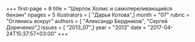 +++
first-page = 8
title = "Шерлок Холмс и самопереливающийся бензин"
npages = 5
illustrators = [ "Дарья Котова",]
month = "07"
rubric = "Оглянись вокруг"
authors = [ "Александр Бердников", "Сергей Дориченко",]
issues = [ "2013_07",]
year = "2013"
date = "2017-04-24T15:37:57+03:00"
+++
